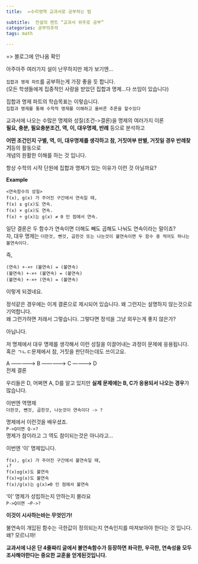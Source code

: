 ```yaml
---
title:  ➖수리영역 교과서로 공부하는 법

subtitle:  전설의 멘트 “교과서 위주로 공부”
categories: 공부의추억 
tags: math
 
---
```


  
  
=> 블로그에 안나옴 확인  
  
아주아주 여러가지 설이 난무하지만 제가 보기엔…  
  
`집합과 명제 파트`를 공부하는게 가장 좋을 듯 합니다.  
(모든 학생들에게 집중적인 사랑을 받았던 집합과 명제…다 쓰임이 있습니다)  
   
집합과 명제 파트의 학습목표는 이렇습니다.  
`집합과 명제를 통해 수학적 명제를 이해하고 올바른 추론을 할수있다`  
   
교과서에 나오는 수많은 명제와 성질(조건->결론)을 명제의 여러가지 이론  
**필요, 충분, 필요충분조건, 역, 이, 대우명제, 반례** 등으로 분석하고  
   
**어떤 조건인지 구별, 역, 이, 대우명제를 생각하고 참, 거짓여부 판별, 거짓일 경우 반례찾기**등의 활동으로  
개념의 원활한 이해를 하는 것 입니다.  
   
항상 수학의 시작 단원에 집합과 명제가 있는 이유가 이런 것 아닐까요?  
   
**Example**  
```  
<연속함수의 성질>  
f(x), g(x) 가 주어진 구간에서 연속일 때,  
f(x) ± g(x)도 연속.  
f(x) × g(x)도 연속.  
f(x) ÷ g(x)는 g(x) ≠ 0 인 점에서 연속.  
```  
  
일단 결론은 두 함수가 연속이면 더해도 빼도 곱해도 나눠도 연속이라는 말이죠?  
자, 대우 명제는 `더한것, 뺀것, 곱한것 또는 나눈것이 불연속이면 두 함수 중 적어도 하나는 불연속이다.`  
   
즉,  
```  
(연속) +-×÷ (불연속) = (불연속)  
(불연속) +-×÷ (불연속) = (불연속)  
(불연속) +-×÷ (연속) = (불연속)  
```  
이렇게 되겠네요.  
  
정석같은 경우에는 이게 결론으로 제시되어 있습니다. 왜 그런지는 설명하지 않는것으로 기억합니다.  
왜 그런가하면 저래서 그렇습니다. 그렇다면 정석을 그냥 외우는게 좋지 않은가?  
   
아닙니다.  
  
저 명제에서 대우 명제를 생각해서 이런 성질을 이끌어내는 과정이 문제에 응용됩니다.  
혹은 ㄱㄴㄷ문제에서 참, 거짓을 판단하는데도 쓰이고요.  
   
  A —————> B —————> C ————> D  
전제                                              결론  
  
우리들은 D, 어쩌면 A, D를 알고 있지만 **실제 문제에는 B, C가 응용되서 나오는 경우**가 많습니다.  
   
이번엔 역명제  
`더한것, 뺀것, 곱한것, 나눈것이 연속이다 -> ?`  
   
명제에서 이런것을 배우셨죠.  
`P->Q이면 Q->?`  
명제가 참이라고 그 역도 참이되는것은 아니라고…  
   
이번엔 ‘이’ 명제입니다.  
```  
f(x), g(x) 가 주어진 구간에서 불연속일 때,  
↓?  
f(x)±g(x)도 불연속  
f(x)×g(x)도 불연속  
f(x)/g(x)는 g(x)≠0 인 점에서 불연속  
```  
  
‘이’ 명제가 성립하는지 안하는지 몰라요  
`P->Q이면 ~P->?`  
   
**이것이 시사하는바는 무엇인가!**  
   
불연속이 개입된 함수는 극한값이 정의되는지 연속인지를 따져보아야 한다는 것 입니다.  
왜? 모르니까!  
   
**교과서에 나온 단 4줄짜리 글에서 불연속함수가 등장하면 좌극한, 우극한, 연속성을 모두 조사해야한다는 중요한 교훈을 얻게된것입니다.**  
